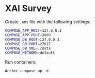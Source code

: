# XAI Survey

Create `.env` file with the following settings:

```bash
COMPOSE_APP_HOST=127.0.0.1
COMPOSE_APP_PORT=3000
COMPOSE_DB_HOST=127.0.0.1
COMPOSE_DB_PORT=27017
COMPOSE_DB_VOL=./data
COMPOSE_NETWORK=default
```

Run containers:

```
docker-compose up -d
```
